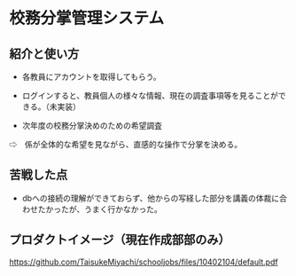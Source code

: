 # 校務分掌管理システム


## 紹介と使い方

  - 各教員にアカウントを取得してもらう。

  - ログインすると、教員個人の様々な情報、現在の調査事項等を見ることができる。（未実装）

  - 次年度の校務分掌決めのための希望調査  

  ⇨　係が全体的な希望を見ながら、直感的な操作で分掌を決める。


## 苦戦した点

  - dbへの接続の理解ができておらず、他からの写経した部分を講義の体裁に合わせたかったが、うまく行かなかった。

## プロダクトイメージ（現在作成部部のみ）

https://github.com/TaisukeMiyachi/schooljobs/files/10402104/default.pdf
